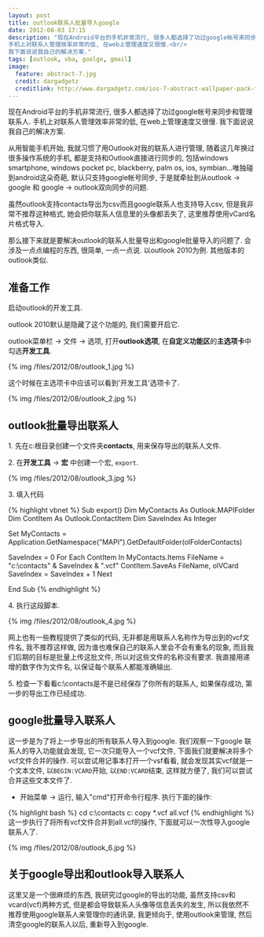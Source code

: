 ```yaml
---
layout: post
title: outlook联系人批量导入google
date: 2012-08-03 17:15
description: "现在Android平台的手机非常流行, 很多人都选择了功过google帐号来同步和管理联系人.<br/>
手机上对联系人管理效率非常的低, 在web上管理速度又很慢.<br/>
我下面说说我自己的解决方案."
tags: [outlook, vba, goolge, gmail]
image:
  feature: abstract-7.jpg
  credit: dargadgetz
  creditlink: http://www.dargadgetz.com/ios-7-abstract-wallpaper-pack-for-iphone-5-and-ipod-touch-retina/
---
```


现在Android平台的手机非常流行, 很多人都选择了功过google帐号来同步和管理联系人.
手机上对联系人管理效率非常的低, 在web上管理速度又很慢.
我下面说说我自己的解决方案.

从用智能手机开始, 我就习惯了用Outlook对我的联系人进行管理, 随着这几年换过很多操作系统的手机, 都是支持和Outlook直接进行同步的, 包括windows smartphone, windows pocket pc, blackberry, palm os, ios, symbian...唯独碰到android这朵奇葩, 默认只支持google帐号同步, 于是就牵扯到从outlook -&gt; google 和 google -&gt; outlook双向同步的问题.

虽然outlook支持contacts导出为csv而且google联系人也支持导入csv, 但是我非常不推荐这种格式, 她会把你联系人信息里的头像都丢失了, 这里推荐使用vCard名片格式导入.

那么接下来就是要解决outlook的联系人批量导出和google批量导入的问题了. 会涉及一点点编程的东西, 很简单, 一点一点说. 以outlook 2010为例. 其他版本的outlook类似.

## **准备工作** ##

启动outlook的开发工具.

outlook 2010默认是隐藏了这个功能的, 我们需要开启它.

outlook菜单栏 -&gt; 文件 -&gt; 选项, 打开**outlook选项**, 在**自定义功能区**的**主选项卡**中勾选**开发工具**.

{% img /files/2012/08/outlook_1.jpg %}

这个时候在主选项卡中应该可以看到'开发工具'选项卡了.

{% img /files/2012/08/outlook_2.jpg %}

## **outlook批量导出联系人** ##

1\. 先在c:根目录创建一个文件夹**contacts**, 用来保存导出的联系人文件.

2\. 在**开发工具** -> **宏** 中创建一个宏, `export`.

{% img /files/2012/08/outlook_3.jpg %}

3\. 填入代码

{% highlight vbnet %}
Sub export()
Dim MyContacts As Outlook.MAPIFolder
Dim ContItem As Outlook.ContactItem
Dim SaveIndex As Integer

Set MyContacts = Application.GetNamespace("MAPI").GetDefaultFolder(olFolderContacts) 

SaveIndex = 0
For Each ContItem In MyContacts.Items
    FileName = "c:\contacts\" & SaveIndex & ".vcf"
    ContItem.SaveAs FileName, olVCard
    SaveIndex = SaveIndex + 1
    Next

End Sub
{% endhighlight %}

4\. 执行这段脚本.

{% img /files/2012/08/outlook_4.jpg %}

网上也有一些教程提供了类似的代码, 无非都是用联系人名称作为导出到的vcf文件名, 我不推荐这样做, 因为谁也难保自己的联系人里会不会有重名的现象, 而且我们后期的目标是批量上传这批文件, 所以对这些文件的名称没有要求. 我直接用递增的数字作为文件名, 以保证每个联系人都能准确输出.

5\. 检查一下看看c:\contacts是不是已经保存了你所有的联系人, 如果保存成功, 第一步的导出工作已经成功.

## **google批量导入联系人** ##

这一步是为了将上一步导出的所有联系人导入到google.
我们观察一下google 联系人的导入功能就会发现, 它一次只能导入一个vcf文件, 下面我们就要解决将多个vcf文件合并的操作.
可以尝试用记事本打开一个vsf看看, 就会发现其实vcf就是一个文本文件, 以`BEGIN:VCARD`开始, 以`END:VCARD`结束, 这样就方便了, 我们可以尝试合并这些文本文件了.

* 开始菜单 -> 运行, 输入"cmd"打开命令行程序. 执行下面的操作:

{% highlight bash %}
    cd c:\contacts
    c:
    copy *.vcf all.vcf
{% endhighlight %}
这一步执行了将所有vcf文件合并到all.vcf的操作, 下面就可以一次性导入google联系人了.

{% img /files/2012/08/outlook_6.jpg %}

## **关于google导出和outlook导入联系人** ##

这里又是一个很麻烦的东西, 我研究过google的导出的功能, 虽然支持csv和vcard(vcf)两种方式, 但是都会导致联系人头像等信息丢失的发生, 所以我依然不推荐使用google联系人来管理你的通讯录, 我更倾向于, 使用outlook来管理, 然后清空google的联系人以后, 重新导入到google.
